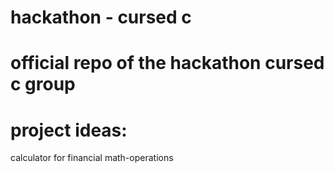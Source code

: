 # hackathon - cursed c
# official repo of the hackathon cursed c group


# project ideas: 

calculator for financial math-operations
